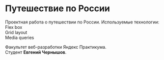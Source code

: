# Путешествие по России
Проектная работа о путешествии по России.
Используемые технологии:
Flex box  
Grid layout  
Media queries  

Факультет веб-разработки Яндекс Практикума.  
Студент **Евгений Чернышов**.

